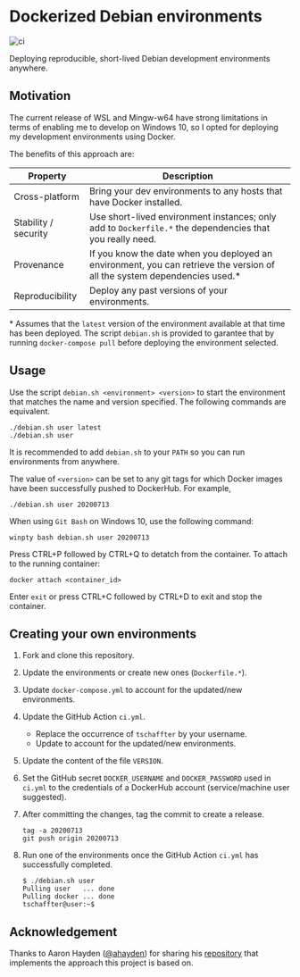 # Dockerized Debian environments

![ci](https://github.com/tschaffter/debian/workflows/ci/badge.svg)

Deploying reproducible, short-lived Debian development environments anywhere.

## Motivation

The current release of WSL and Mingw-w64 have strong limitations in terms of
enabling me to develop on Windows 10, so I opted for deploying my development
environments using Docker.

The benefits of this approach are:

| Property | Description |
|---|---|
| Cross-platform | Bring your dev environments to any hosts that have Docker installed. |
| Stability / security | Use short-lived environment instances; only add to `Dockerfile.*` the dependencies that you really need. |
| Provenance | If you know the date when you deployed an environment, you can retrieve the version of all the system dependencies used.\* |
| Reproducibility | Deploy any past versions of your environments. |

\* Assumes that the `latest` version of the environment available at that time has been
deployed. The script `debian.sh` is provided to garantee that by running
`docker-compose pull` before deploying the environment selected.

## Usage

Use the script `debian.sh <environment> <version>` to start the environment
that matches the name and version specified. The following commands are
equivalent.

```console
./debian.sh user latest
./debian.sh user
```

It is recommended to add `debian.sh` to your `PATH` so you can run environments
from anywhere.

The value of `<version>` can be set to any git tags for which Docker images have
been successfully pushed to DockerHub. For example,

```console
./debian.sh user 20200713
```

When using `Git Bash` on Windows 10, use the following command:

```console
winpty bash debian.sh user 20200713
```

Press CTRL+P followed by CTRL+Q to detatch from the container. To attach to the
running container:

```console
docker attach <container_id>
```

Enter `exit` or press CTRL+C followed by CTRL+D to exit and stop the container.

## Creating your own environments

1. Fork and clone this repository.
2. Update the environments or create new ones (`Dockerfile.*`).
3. Update `docker-compose.yml` to account for the updated/new environments.
4. Update the GitHub Action `ci.yml`.

    - Replace the occurrence of `tschaffter` by your username.
    - Update to account for the updated/new environments.

5. Update the content of the file `VERSION`.
6. Set the GitHub secret `DOCKER_USERNAME` and `DOCKER_PASSWORD` used in `ci.yml`
to the credentials of a DockerHub account (service/machine user suggested).
7. After committing the changes, tag the commit to create a release.

    ```console
    tag -a 20200713
    git push origin 20200713
    ```

8. Run one of the environments once the GitHub Action `ci.yml` has successfully
completed.

    ```console
    $ ./debian.sh user
    Pulling user   ... done
    Pulling docker ... done
    tschaffter@user:~$
    ```

## Acknowledgement

Thanks to Aaron Hayden ([@ahayden](https://github.com/ahayden)) for sharing his
[repository](https://github.com/ahayden/debuerreotype/tree/037869977855fe6473e3f2096dbff650968df441)
that implements the approach this project is based on.
